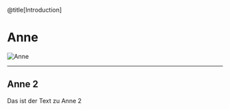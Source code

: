@title[Introduction]

# Anne

![Anne](https://upload.wikimedia.org/wikipedia/commons/4/49/Koala_climbing_tree.jpg)


---

## Anne 2
Das ist der Text zu Anne 2


